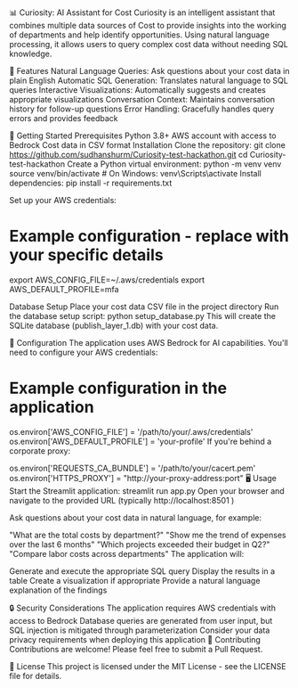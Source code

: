 📊 Curiosity: AI Assistant for Cost
Curiosity is an intelligent assistant that combines multiple data sources of Cost to provide insights into the working of departments and help identify opportunities. Using natural language processing, it allows users to query complex cost data without needing SQL knowledge.

🌟 Features
Natural Language Queries: Ask questions about your cost data in plain English
Automatic SQL Generation: Translates natural language to SQL queries
Interactive Visualizations: Automatically suggests and creates appropriate visualizations
Conversation Context: Maintains conversation history for follow-up questions
Error Handling: Gracefully handles query errors and provides feedback

🚀 Getting Started
Prerequisites
Python 3.8+
AWS account with access to Bedrock
Cost data in CSV format
Installation
Clone the repository:
git clone https://github.com/sudhanshurm/Curiosity-test-hackathon.git
cd Curiosity-test-hackathon
Create a Python virtual environment:
python -m venv venv
source venv/bin/activate  # On Windows: venv\Scripts\activate
Install dependencies:
pip install -r requirements.txt

Set up your AWS credentials:
# Example configuration - replace with your specific details
export AWS_CONFIG_FILE=~/.aws/credentials
export AWS_DEFAULT_PROFILE=mfa

Database Setup
Place your cost data CSV file in the project directory
Run the database setup script:
python setup_database.py
This will create the SQLite database (publish_layer_1.db) with your cost data.

🔧 Configuration
The application uses AWS Bedrock for AI capabilities. You'll need to configure your AWS credentials:

# Example configuration in the application
os.environ['AWS_CONFIG_FILE'] = '/path/to/your/.aws/credentials'
os.environ['AWS_DEFAULT_PROFILE'] = 'your-profile'
If you're behind a corporate proxy:

os.environ['REQUESTS_CA_BUNDLE'] = '/path/to/your/cacert.pem'
os.environ['HTTPS_PROXY'] = "http://your-proxy-address:port"
🖥️ Usage
Start the Streamlit application:
streamlit run app.py
Open your browser and navigate to the provided URL (typically http://localhost:8501 )

Ask questions about your cost data in natural language, for example:

"What are the total costs by department?"
"Show me the trend of expenses over the last 6 months"
"Which projects exceeded their budget in Q2?"
"Compare labor costs across departments"
The application will:

Generate and execute the appropriate SQL query
Display the results in a table
Create a visualization if appropriate
Provide a natural language explanation of the findings

🔒 Security Considerations
The application requires AWS credentials with access to Bedrock
Database queries are generated from user input, but SQL injection is mitigated through parameterization
Consider your data privacy requirements when deploying this application
🤝 Contributing
Contributions are welcome! Please feel free to submit a Pull Request.

📜 License
This project is licensed under the MIT License - see the LICENSE file for details.